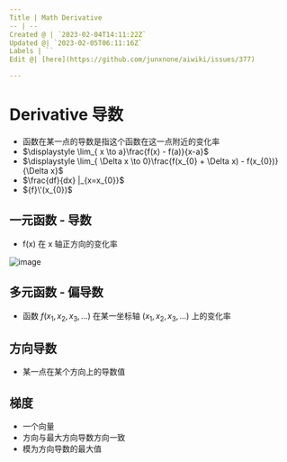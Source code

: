 ```yaml
---
Title | Math Derivative
-- | --
Created @ | `2023-02-04T14:11:22Z`
Updated @| `2023-02-05T06:11:16Z`
Labels | ``
Edit @| [here](https://github.com/junxnone/aiwiki/issues/377)

---
```

# Derivative 导数

- 函数在某一点的导数是指这个函数在这一点附近的变化率
- $\displaystyle \lim_{ x \to a}\frac{f(x) - f(a)}{x-a}$
- $\displaystyle \lim_{ \Delta x \to 0}\frac{f(x_{0} + \Delta x) - f(x_{0})}{\Delta x}$
- $\frac{df}{dx} |_{x=x_{0}}$
- ${f}\'(x_{0})$ 

## 一元函数 - 导数

- f(x)  在 x 轴正方向的变化率

![image](https://user-images.githubusercontent.com/2216970/216772006-487c3f97-dfad-4dfb-bf6f-54f8f625a098.png)




## 多元函数 - 偏导数

- 函数 $f(x_{1},x_{2},x_{3}, ...)$ 在某一坐标轴 $(x_{1},x_{2},x_{3}, ...)$ 上的变化率


## 方向导数

- 某一点在某个方向上的导数值

## 梯度

- 一个向量
- 方向与最大方向导数方向一致
- 模为方向导数的最大值

